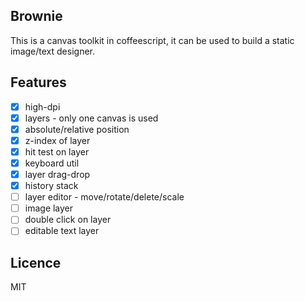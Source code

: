 ## Brownie
This is a canvas toolkit in coffeescript, it can be used to build a static image/text designer.

## Features
- [x] high-dpi
- [x] layers - only one canvas is used
- [x] absolute/relative position
- [x] z-index of layer
- [x] hit test on layer
- [x] keyboard util
- [x] layer drag-drop
- [x] history stack
- [ ] layer editor - move/rotate/delete/scale
- [ ] image layer
- [ ] double click on layer
- [ ] editable text layer

## Licence

MIT
